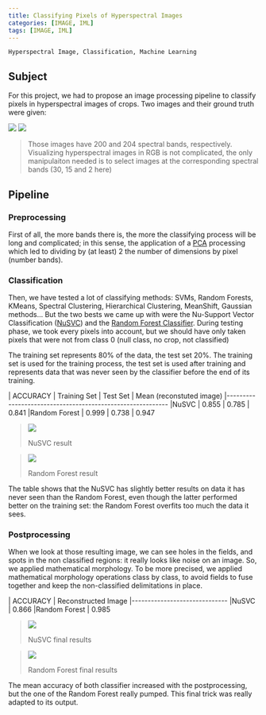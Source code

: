 ```yaml
---
title: Classifying Pixels of Hyperspectral Images
categories: [IMAGE, IML]
tags: [IMAGE, IML]
---
```


```
Hyperspectral Image, Classification, Machine Learning
```

## Subject

For this project, we had to propose an image processing pipeline to classify
pixels in hyperspectral images of crops. Two images and their ground truth were
given:

![](https://drive.google.com/uc?id=1xjogF91XuPFu_d_RYfQzHiQ2tnybfIPr)
![](https://drive.google.com/uc?id=1KEYXQGzHdICugRFTN1ohjYU9vlPgolgm)

> Those images have 200 and 204 spectral bands, respectively.
> Visualizing hyperspectral images in RGB is not complicated, the only
> manipulaiton needed is to select images at the corresponding spectral
> bands (30, 15 and 2 here)

## Pipeline

### Preprocessing

First of all, the more bands there is, the more the classifying process will be
long and complicated; in this sense, the application of a
[PCA](https://en.wikipedia.org/wiki/Principal_component_analysis) processing
which led to dividing by (at least) 2 the number of dimensions by pixel (number
bands).

### Classification

Then, we have tested a lot of classifying methods: SVMs, Random Forests, KMeans,
Spectral Clustering, Hierarchical Clustering, MeanShift, Gaussian methods... But
the two bests we came up with were the Nu-Support Vector Classification
([NuSVC](https://scikit-learn.org/stable/modules/generated/sklearn.svm.NuSVC.html))
and the [Random Forest
Classifier](https://scikit-learn.org/stable/modules/generated/sklearn.ensemble.RandomForestClassifier.html).
During testing phase, we took every pixels into account, but we should have
only taken pixels that were not from class 0 (null class, no crop, not
classified)

The training set represents 80% of the data, the test set 20%. The training set
is used for the training process, the test set is used after training and
represents data that was never seen by the classifier before the end of its
training.

| ACCURACY     | Training Set | Test Set | Mean (reconstuted image)
|-----------------------------------------------------------
|NuSVC         | 0.855        | 0.785    | 0.841
|Random Forest | 0.999        | 0.738    | 0.947

> ![](https://drive.google.com/uc?id=1cNA0TcsnXnfK6bNnKsLfhNsag_yLzeCY)
>
> NuSVC result

> ![](https://drive.google.com/uc?id=1CeepiFzZSvJwXT1VOx6mVRb6YnLhKNrI)
>
> Random Forest result

The table shows that the NuSVC has slightly better results on data it has never
seen than the Random Forest, even though the latter performed better on the
training set: the Random Forest overfits too much the data it sees.

### Postprocessing

When we look at those resulting image, we can see holes in the fields, and spots
in the non classified regions: it really looks like noise on an image. So, we
applied mathematical morphology. To be more precised, we applied mathematical
morphology operations class by class, to avoid fields to fuse together and keep
the non-classified delimitations in place.

| ACCURACY     | Reconstructed Image
|------------------------------
|NuSVC         | 0.866
|Random Forest | 0.985

> ![](https://drive.google.com/uc?id=1n81KyuTLBygz6STQIn_ShC1leAu1PH3n)
>
> NuSVC final results


> ![](https://drive.google.com/uc?id=18EyZMbuYedOHgCRLKZzXIOOqmeFmTLGO)
>
> Random Forest final results

The mean accuracy of both classifier increased with the postprocessing, but the
one of the Random Forest really pumped. This final trick was really adapted to
its output.
